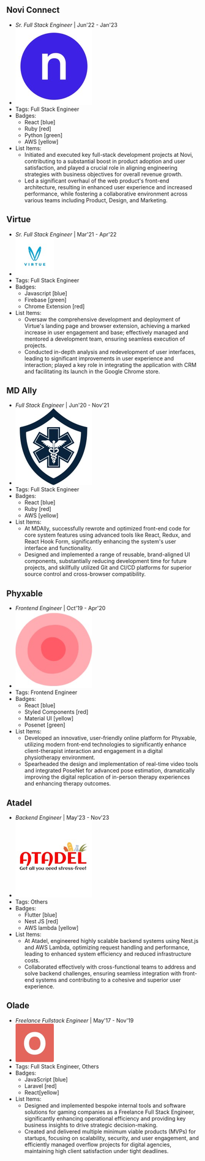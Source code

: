 ## Novi Connect
- *Sr. Full Stack Engineer* | Jun'22 - Jan'23
- ![logo512](../assets/noviconnect_logo.jpeg)
- Tags: Full Stack Engineer
- Badges:
  - React [blue] 
  - Ruby [red]
  - Python [green]
  - AWS [yellow]
- List Items:
  - Initiated and executed key full-stack development projects at Novi, contributing to a substantial boost in product adoption and user satisfaction, and played a crucial role in aligning engineering strategies with business objectives for overall revenue growth.
  - Led a significant overhaul of the web product's front-end architecture, resulting in enhanced user experience and increased performance, while fostering a collaborative environment across various teams including Product, Design, and Marketing.

## Virtue
- *Sr. Full Stack Engineer* | Mar'21 - Apr'22
- ![logo512](../assets/virtue_change_logo.jpeg)
- Tags: Full Stack Engineer
- Badges:
  - Javascript [blue]
  - Firebase [green] 
  - Chrome Extension [red]
- List Items:
  - Oversaw the comprehensive development and deployment of Virtue's landing page and browser extension, achieving a marked increase in user engagement and base; effectively managed and mentored a development team, ensuring seamless execution of projects.
  - Conducted in-depth analysis and redevelopment of user interfaces, leading to significant improvements in user experience and interaction; played a key role in integrating the application with CRM and facilitating its launch in the Google Chrome store.

## MD Ally
- *Full Stack Engineer* | Jun'20 - Nov'21
- ![logo512](../assets/mdally_logo.jpeg)
- Tags: Full Stack Engineer
- Badges:
  - React [blue] 
  - Ruby [red]
  - AWS [yellow]
- List Items:
  - At MDAlly, successfully rewrote and optimized front-end code for core system features using advanced tools like React, Redux, and React Hook Form, significantly enhancing the system's user interface and functionality.
  - Designed and implemented a range of reusable, brand-aligned UI components, substantially reducing development time for future projects, and skillfully utilized Git and CI/CD platforms for superior source control and cross-browser compatibility.

## Phyxable
- *Frontend Engineer* | Oct'19 - Apr'20
- ![logo512](../assets/phyxable_logo.jpeg)
- Tags: Frontend Engineer
- Badges:
  - React [blue] 
  - Styled Components [red]
  - Material UI [yellow]
  - Posenet [green]
- List Items:
  - Developed an innovative, user-friendly online platform for Phyxable, utilizing modern front-end technologies to significantly enhance client-therapist interaction and engagement in a digital physiotherapy environment.
  - Spearheaded the design and implementation of real-time video tools and integrated PoseNet for advanced pose estimation, dramatically improving the digital replication of in-person therapy experiences and enhancing therapy outcomes.

## Atadel
- *Backend Engineer* | May'23 - Nov'23
- ![logo512](../assets/atadel.jpeg)
- Tags: Others
- Badges:
  - Flutter [blue] 
  - Nest JS [red]
  - AWS lambda [yellow]
- List Items:
  - At Atadel, engineered highly scalable backend systems using Nest.js and AWS Lambda, optimizing request handling and performance, leading to enhanced system efficiency and reduced infrastructure costs.
  - Collaborated effectively with cross-functional teams to address and solve backend challenges, ensuring seamless integration with front-end systems and contributing to a cohesive and superior user experience.


## Olade
- *Freelance Fullstack Engineer* | May'17 - Nov'19
- ![logo512](../assets/oladehq_logo.jpeg)
- Tags: Full Stack Engineer, Others
- Badges:
  - JavaScript [blue] 
  - Laravel [red]
  - React[yellow]
- List Items:
  - Designed and implemented bespoke internal tools and software solutions for gaming companies as a Freelance Full Stack Engineer, significantly enhancing operational efficiency and providing key business insights to drive strategic decision-making.
  - Created and delivered multiple minimum viable products (MVPs) for startups, focusing on scalability, security, and user engagement, and efficiently managed overflow projects for digital agencies, maintaining high client satisfaction under tight deadlines.
